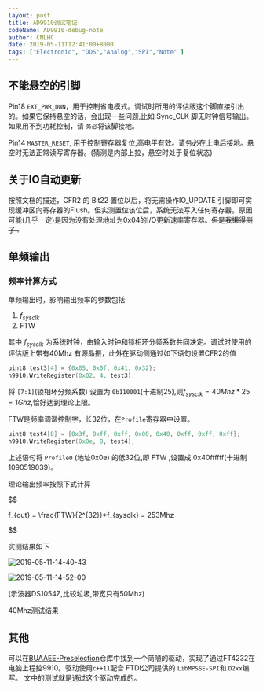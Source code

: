 ```yaml
---
layout: post
title: AD9910调试笔记
codeName: AD9910-debug-note
author: CNLHC
date: 2019-05-11T12:41:00+8000
tags: ["Electronic", "DDS","Analog","SPI","Note" ]
---
```


## 不能悬空的引脚

Pin18 `EXT_PWR_DWN`，用于控制省电模式。调试时所用的评估版这个脚直接引出的。如果它保持悬空的话，会出现一些问题,比如 Sync_CLK 脚无时钟信号输出。如果用不到功耗控制，请 ``务必``将该脚接地。

Pin14 `MASTER_RESET`, 用于控制寄存器复位,高电平有效。请务必在上电后接地。悬空时无法正常读写寄存器。(猜测是内部上拉，悬空时处于复位状态)

## 关于IO自动更新

按照文档的描述，CFR2 的 Bit22 置位以后，将无需操作IO_UPDATE 引脚即可实现缓冲区向寄存器的Flush。但实测置位该位后，系统无法写入任何寄存器。原因可能(几乎一定)是因为没有处理地址为0x04的I/O更新速率寄存器。<del>但是我懒得测了..</del>

## 单频输出

### 频率计算方式

单频输出时，影响输出频率的参数包括

1. $f_{sysclk}$
2. FTW

其中 $f_{sysclk}$ 为系统时钟，由输入时钟和锁相环分频系数共同决定。调试时使用的评估版上带有40Mhz
有源晶振，此外在驱动侧通过如下语句设置CFR2的值

```cpp
uint8 test3[4] = {0x05, 0x0f, 0x41, 0x32};
h9910.WriteRegister(0x02, 4, test3);
```

将 `[7:1]`(锁相环分频系数) 设置为 `0b110001`(十进制25),则$f_{sysclk}=40Mhz*25=1Ghz$,恰好达到理论上限。

FTW是频率调谐控制字，长32位，在`Profile`寄存器中设置。

```cpp
uint8 test4[8] = {0x3f, 0xff, 0xff, 0x00, 0x40, 0xff, 0xff, 0xff};
h9910.WriteRegister(0x0e, 8, test4);
```

上述语句将  `Profile0` (地址0x0e) 的低32位,即 FTW ,设置成 0x40ffffff(十进制1090519039‬)。

理论输出频率按照下式计算

$$

f_{out} = \frac{FTW}{2^{32}}*f_{sysclk} = 253Mhz

$$

实测结果如下

![2019-05-11-14-40-43](https://cnworkshop.oss-cn-beijing.aliyuncs.com/images%5Cc1f7d8402508a388956cf6fda4b58a48.png)

![2019-05-11-14-52-00](https://cnworkshop.oss-cn-beijing.aliyuncs.com/images%5C034041c653be7f8635ae91ea3c128e46.png)

(示波器DS1054Z,比较垃圾,带宽只有50Mhz)

40Mhz测试结果

## 其他

可以在[BUAAEE-Preselection](https://github.com/CNLHC/BUAAEE-Preselection/tree/master/Turn4/aftester)仓库中找到一个简陋的驱动，实现了通过FT4232在电脑上程控9910。驱动使用`c++11`配合 FTDI公司提供的
`LibMPSSE-SPI`和 `D2xx`编写。 文中的测试就是通过这个驱动完成的。
